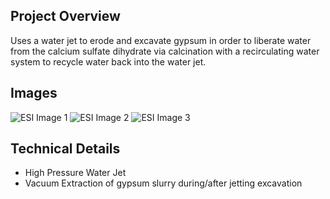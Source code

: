 ## Project Overview
Uses a water jet to erode and excavate gypsum in order to liberate water from the calcium sulfate dihydrate via calcination with a recirculating water system to recycle water back into the water jet.

## Images
![ESI Image 1](/projects/esi/icon.png)
![ESI Image 2](/projects/esi/System_Design.PNG)
![ESI Image 3](/projects/esi/Saturated_Water_Recycling_System.png)

## Technical Details
* High Pressure Water Jet
* Vacuum Extraction of gypsum slurry during/after jetting excavation